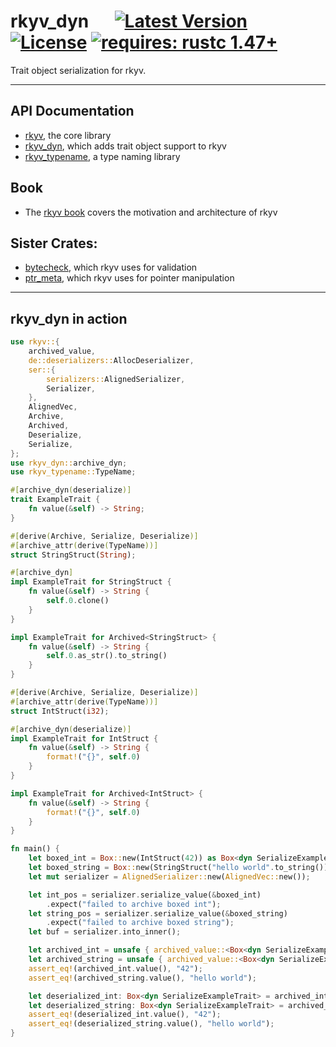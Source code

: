 # rkyv_dyn &emsp; [![Latest Version]][crates.io] [![License]][license path] [![requires: rustc 1.47+]][Rust 1.47]

[Latest Version]: https://img.shields.io/crates/v/rkyv_dyn.svg
[crates.io]: https://crates.io/crates/rkyv_dyn
[License]: https://img.shields.io/badge/license-MIT-blue.svg
[license path]: https://github.com/djkoloski/rkyv/blob/master/LICENSE
[requires: rustc 1.47+]: https://img.shields.io/badge/rustc-1.47+-lightgray.svg
[Rust 1.47]: https://blog.rust-lang.org/2020/10/08/Rust-1.47.html

Trait object serialization for rkyv.

---

## API Documentation

- [rkyv](https://docs.rs/rkyv), the core library
- [rkyv_dyn](https://docs.rs/rkyv_dyn), which adds trait object support to rkyv
- [rkyv_typename](https://docs.rs/rkyv_typename), a type naming library

## Book

- The [rkyv book](https://djkoloski.github.io/rkyv) covers the motivation and architecture of rkyv

## Sister Crates:

- [bytecheck](https://github.com/djkoloski/bytecheck), which rkyv uses for validation
- [ptr_meta](https://github.com/djkoloski/ptr_meta), which rkyv uses for pointer manipulation

---

## rkyv_dyn in action

```rust
use rkyv::{
    archived_value,
    de::deserializers::AllocDeserializer,
    ser::{
        serializers::AlignedSerializer,
        Serializer,
    },
    AlignedVec,
    Archive,
    Archived,
    Deserialize,
    Serialize,
};
use rkyv_dyn::archive_dyn;
use rkyv_typename::TypeName;

#[archive_dyn(deserialize)]
trait ExampleTrait {
    fn value(&self) -> String;
}

#[derive(Archive, Serialize, Deserialize)]
#[archive_attr(derive(TypeName))]
struct StringStruct(String);

#[archive_dyn]
impl ExampleTrait for StringStruct {
    fn value(&self) -> String {
        self.0.clone()
    }
}

impl ExampleTrait for Archived<StringStruct> {
    fn value(&self) -> String {
        self.0.as_str().to_string()
    }
}

#[derive(Archive, Serialize, Deserialize)]
#[archive_attr(derive(TypeName))]
struct IntStruct(i32);

#[archive_dyn(deserialize)]
impl ExampleTrait for IntStruct {
    fn value(&self) -> String {
        format!("{}", self.0)
    }
}

impl ExampleTrait for Archived<IntStruct> {
    fn value(&self) -> String {
        format!("{}", self.0)
    }
}

fn main() {
    let boxed_int = Box::new(IntStruct(42)) as Box<dyn SerializeExampleTrait>;
    let boxed_string = Box::new(StringStruct("hello world".to_string())) as Box<dyn SerializeExampleTrait>;
    let mut serializer = AlignedSerializer::new(AlignedVec::new());

    let int_pos = serializer.serialize_value(&boxed_int)
        .expect("failed to archive boxed int");
    let string_pos = serializer.serialize_value(&boxed_string)
        .expect("failed to archive boxed string");
    let buf = serializer.into_inner();

    let archived_int = unsafe { archived_value::<Box<dyn SerializeExampleTrait>>(buf.as_ref(), int_pos) };
    let archived_string = unsafe { archived_value::<Box<dyn SerializeExampleTrait>>(buf.as_ref(), string_pos) };
    assert_eq!(archived_int.value(), "42");
    assert_eq!(archived_string.value(), "hello world");

    let deserialized_int: Box<dyn SerializeExampleTrait> = archived_int.deserialize(&mut AllocDeserializer).unwrap();
    let deserialized_string: Box<dyn SerializeExampleTrait> = archived_string.deserialize(&mut AllocDeserializer).unwrap();
    assert_eq!(deserialized_int.value(), "42");
    assert_eq!(deserialized_string.value(), "hello world");
}
```